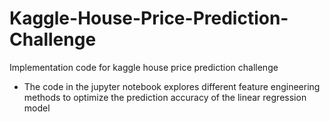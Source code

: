 # Kaggle-House-Price-Prediction-Challenge
Implementation code for kaggle house price prediction challenge

* The code in the jupyter notebook explores different feature engineering methods to optimize the prediction accuracy of the linear regression model
